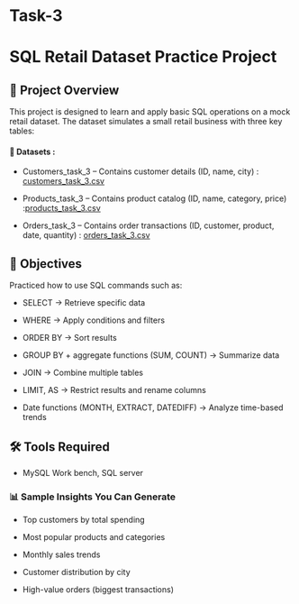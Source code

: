 # Task-3
# SQL Retail Dataset Practice Project
## 📌 Project Overview

This project is designed to learn and apply basic SQL operations on a mock retail dataset. The dataset simulates a small retail business with three key tables:

#### 📂 Datasets :

- Customers_task_3 – Contains customer details (ID, name, city) : [customers_task_3.csv](https://github.com/user-attachments/files/22167353/customers_task_3.csv)


- Products_task_3  – Contains product catalog (ID, name, category, price) :[products_task_3.csv](https://github.com/user-attachments/files/22167357/products_task_3.csv)

- Orders_task_3  – Contains order transactions (ID, customer, product, date, quantity) : [orders_task_3.csv](https://github.com/user-attachments/files/22167356/orders_task_3.csv)


## 🎯 Objectives

Practiced how to use SQL commands such as:

- SELECT → Retrieve specific data

- WHERE → Apply conditions and filters

- ORDER BY → Sort results

- GROUP BY + aggregate functions (SUM, COUNT) → Summarize data

- JOIN → Combine multiple tables

- LIMIT, AS → Restrict results and rename columns

- Date functions (MONTH, EXTRACT, DATEDIFF) → Analyze time-based trends

## 🛠 Tools Required

- MySQL Work bench, SQL server

### 📊 Sample Insights You Can Generate

- Top customers by total spending

- Most popular products and categories

- Monthly sales trends

- Customer distribution by city

- High-value orders (biggest transactions)

